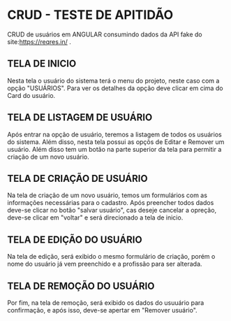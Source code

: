 # CRUD - TESTE DE APITIDÃO

  CRUD de usuários em ANGULAR consumindo dados da API fake do site:https://reqres.in/ .

## TELA DE INICIO

Nesta tela o usuário do sistema terá o menu do projeto, neste caso com a opção "USUÁRIOS". Para ver os detalhes da opção deve clicar em cima do Card do usuário.

## TELA DE LISTAGEM DE USUÁRIO

Após entrar na opção de usuário, teremos a listagem de todos os usuários do sistema. Além disso, nesta tela possui as opçõs de Editar e Remover um usuário. Além disso tem um botão na parte superior da tela para permitir a criação de um novo usuário.

## TELA DE CRIAÇÃO DE USUÁRIO

Na tela de criação de um novo usuário, temos um formulários com as informações necessárias para o cadastro. Após preencher todos dados deve-se clicar no botão "salvar usuário", cas deseje cancelar a opreção, deve-se clicar em "voltar" e será direcionado a tela de inicio.

## TELA DE EDIÇÃO DO USUÁRIO

Na tela de edição, será exibido o mesmo formulário de criação, porém o nome do usuário já vem preenchido e a profissão para ser alterada.

## TELA DE REMOÇÃO DO USUÁRIO

Por fim, na tela de remoção, será exibido os dados do usuuário para confirmação, e após isso, deve-se apertar em "Remover usuário".

